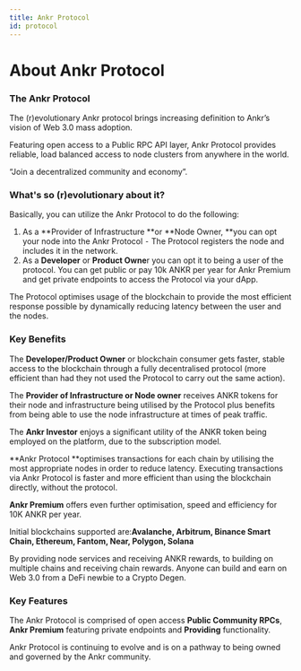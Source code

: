 ```yaml
---
title: Ankr Protocol 
id: protocol
---
```


# About Ankr Protocol

### The Ankr Protocol&#x20;

The (r)evolutionary Ankr protocol brings increasing definition to Ankr’s vision of Web 3.0 mass adoption.

Featuring open access to a Public RPC API layer, Ankr Protocol provides reliable, load balanced access to node clusters from anywhere in the world.

“Join a decentralized community and economy”.

### What's so (r)evolutionary about it?

Basically, you can utilize the Ankr Protocol to do the following:

1. As a **Provider of Infrastructure **or **Node Owner, **you can opt your node into the Ankr Protocol ⁃ The Protocol registers the node and includes it in the network.
2. As a **Developer** or **Product Owne**r you can opt it to being a user of the protocol. You can get public or pay 10k ANKR per year for Ankr Premium and get private endpoints to access the Protocol via your dApp.&#x20;

The Protocol optimises usage of the blockchain to provide the most efficient response possible by dynamically reducing latency between the user and the nodes.

### Key Benefits

The **Developer/Product Owner** or blockchain consumer gets faster, stable access to the blockchain through a fully decentralised protocol (more efficient than had they not used the Protocol to carry out the same action).

The **Provider of Infrastructure or Node owner** receives ANKR tokens for their node and infrastructure being utilised by the Protocol plus benefits from being able to use the node infrastructure at times of peak traffic.&#x20;

The **Ankr Investor** enjoys a significant utility of the ANKR token being employed on the platform, due to the subscription model.

**Ankr Protocol **optimises transactions for each chain by utilising the most appropriate nodes in order to reduce latency. Executing transactions via Ankr Protocol is faster and more efficient than using the blockchain directly, without the protocol.&#x20;

**Ankr Premium** offers even further optimisation, speed and efficiency for 10K ANKR per year.&#x20;

Initial blockchains supported are:**Avalanche, Arbitrum, Binance Smart Chain, Ethereum, Fantom, Near, Polygon, Solana**

By providing node services and receiving ANKR rewards, to building on multiple chains and receiving chain rewards. Anyone can build and earn on Web 3.0 from a DeFi newbie to a Crypto Degen.&#x20;

### Key Features

The Ankr Protocol is comprised of open access **Public Community RPCs**, **Ankr Premium** featuring private endpoints and **Providing** functionality.

Ankr Protocol is continuing to evolve and is on a pathway to being owned and governed by the Ankr community.

